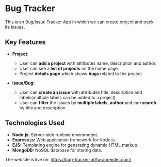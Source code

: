# Bug Tracker
This is an Bug/Issue Tracker App in which we can create project and track its issues.

## Key Features

- **Project:** 
   - User can **add a project** with attributes name, description and author.
   - User can see a **list of projects** on the home page.
   - Project **details page** which shows **bugs** related to the project

- **Issue/Bug:**
    - User can **create an issue** with attributes title, description and labels(multiple labels can be added to a project)
    - User can **filter** the issues by **multiple labels**, **author** and can **search** by title and description

## Technologies Used

- **Node.js:** Server-side runtime environment.
- **Express.js:** Web application framework for Node.js.
- **EJS:** Templating engine for generating dynamic HTML markup.
- **MongoDB:** NoSQL database for storing data.


The website is live on: https://bug-tracker-a01w.onrender.com/
